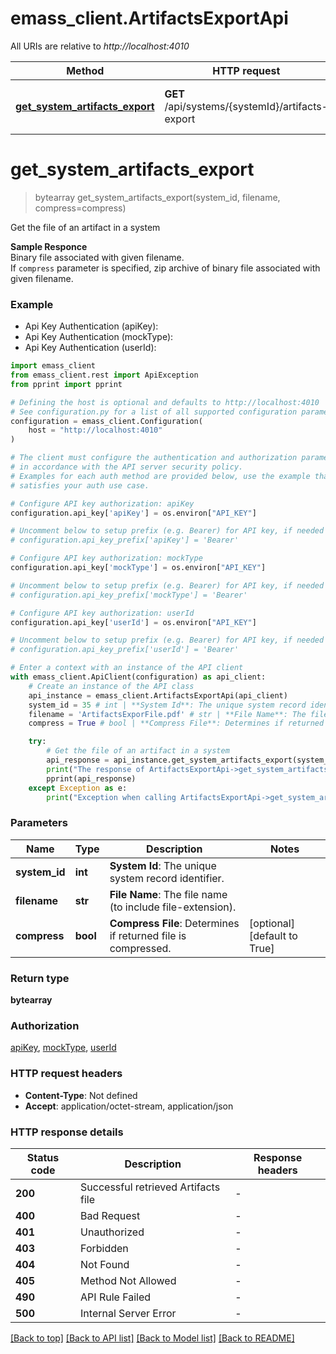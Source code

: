 # emass_client.ArtifactsExportApi

All URIs are relative to *http://localhost:4010*

Method | HTTP request | Description
------------- | ------------- | -------------
[**get_system_artifacts_export**](ArtifactsExportApi.md#get_system_artifacts_export) | **GET** /api/systems/{systemId}/artifacts-export | Get the file of an artifact in a system


# **get_system_artifacts_export**
> bytearray get_system_artifacts_export(system_id, filename, compress=compress)

Get the file of an artifact in a system

<strong>Sample Responce</strong><br>
 Binary file associated with given filename.<br>
 If `compress` parameter is specified, zip archive of binary file associated with given filename.

### Example

* Api Key Authentication (apiKey):
* Api Key Authentication (mockType):
* Api Key Authentication (userId):

```python
import emass_client
from emass_client.rest import ApiException
from pprint import pprint

# Defining the host is optional and defaults to http://localhost:4010
# See configuration.py for a list of all supported configuration parameters.
configuration = emass_client.Configuration(
    host = "http://localhost:4010"
)

# The client must configure the authentication and authorization parameters
# in accordance with the API server security policy.
# Examples for each auth method are provided below, use the example that
# satisfies your auth use case.

# Configure API key authorization: apiKey
configuration.api_key['apiKey'] = os.environ["API_KEY"]

# Uncomment below to setup prefix (e.g. Bearer) for API key, if needed
# configuration.api_key_prefix['apiKey'] = 'Bearer'

# Configure API key authorization: mockType
configuration.api_key['mockType'] = os.environ["API_KEY"]

# Uncomment below to setup prefix (e.g. Bearer) for API key, if needed
# configuration.api_key_prefix['mockType'] = 'Bearer'

# Configure API key authorization: userId
configuration.api_key['userId'] = os.environ["API_KEY"]

# Uncomment below to setup prefix (e.g. Bearer) for API key, if needed
# configuration.api_key_prefix['userId'] = 'Bearer'

# Enter a context with an instance of the API client
with emass_client.ApiClient(configuration) as api_client:
    # Create an instance of the API class
    api_instance = emass_client.ArtifactsExportApi(api_client)
    system_id = 35 # int | **System Id**: The unique system record identifier.
    filename = 'ArtifactsExporFile.pdf' # str | **File Name**: The file name (to include file-extension).
    compress = True # bool | **Compress File**: Determines if returned file is compressed. (optional) (default to True)

    try:
        # Get the file of an artifact in a system
        api_response = api_instance.get_system_artifacts_export(system_id, filename, compress=compress)
        print("The response of ArtifactsExportApi->get_system_artifacts_export:\n")
        pprint(api_response)
    except Exception as e:
        print("Exception when calling ArtifactsExportApi->get_system_artifacts_export: %s\n" % e)
```



### Parameters


Name | Type | Description  | Notes
------------- | ------------- | ------------- | -------------
 **system_id** | **int**| **System Id**: The unique system record identifier. | 
 **filename** | **str**| **File Name**: The file name (to include file-extension). | 
 **compress** | **bool**| **Compress File**: Determines if returned file is compressed. | [optional] [default to True]

### Return type

**bytearray**

### Authorization

[apiKey](../README.md#apiKey), [mockType](../README.md#mockType), [userId](../README.md#userId)

### HTTP request headers

 - **Content-Type**: Not defined
 - **Accept**: application/octet-stream, application/json

### HTTP response details

| Status code | Description | Response headers |
|-------------|-------------|------------------|
**200** | Successful retrieved Artifacts file |  -  |
**400** | Bad Request |  -  |
**401** | Unauthorized |  -  |
**403** | Forbidden |  -  |
**404** | Not Found |  -  |
**405** | Method Not Allowed |  -  |
**490** | API Rule Failed |  -  |
**500** | Internal Server Error |  -  |

[[Back to top]](#) [[Back to API list]](../README.md#documentation-for-api-endpoints) [[Back to Model list]](../README.md#documentation-for-models) [[Back to README]](../README.md)

